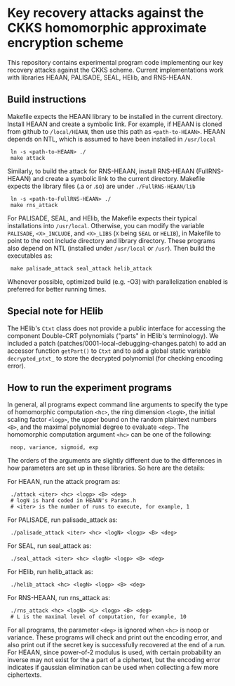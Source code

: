 # Key recovery attacks against the CKKS homomorphic approximate encryption scheme

This repository contains experimental program code implementing our key recovery attacks against the CKKS scheme. Current implementations work with libraries HEAAN, PALISADE, SEAL, HElib, and RNS-HEAAN.

## Build instructions

Makefile expects the HEAAN library to be installed in the current directory.
Install HEAAN and create a symbolic link. For example, if HEAAN is cloned
from github to `/local/HEAAN`, then use this path as `<path-to-HEAAN>`. HEAAN
depends on NTL, which is assumed to have been installed in `/usr/local`

     ln -s <path-to-HEAAN> ./
	 make attack

Similarly, to build the attack for RNS-HEAAN, install RNS-HEAAN (FullRNS-HEAAN)
and create a symbolic link to the current directory. Makefile expects the library
files (.a or .so) are under `./FullRNS-HEAAN/lib`

     ln -s <path-to-FullRNS-HEAAN> ./
	 make rns_attack


For PALISADE, SEAL, and HElib, the Makefile expects their typical installations
into `/usr/local`. Otherwise, you can modify the variable `PALISADE`, `<X>_INCLUDE`,
and `<X>_LIBS` (`X` being `SEAL` or `HELIB`), in Makefile to point to the root include
directory and library directory. These programs also depend on NTL (installed
under `/usr/local` or `/usr`). Then build the executables as:

     make palisade_attack seal_attack helib_attack

Whenever possible, optimized build (e.g. -O3) with parallelization enabled is
preferred for better running times.

## Special note for HElib

The HElib's `Ctxt` class does not provide a public interface for accessing the
component Double-CRT polynomials ("parts" in HElib's terminology). We included
a patch (patches/0001-local-debugging-changes.patch) to add an accessor function `getPart()`
to `Ctxt` and to add a global static variable `decrypted_ptxt_` to store the decrypted
polynomial (for checking encoding error).


## How to run the experiment programs

In general, all programs expect command line arguments to specify the type of
homomorphic computation `<hc>`, the ring dimension `<logN>`, the initial scaling
factor `<logp>`, the upper bound on the random plaintext numbers `<B>`, and the
maximal polynomial degree to evaluate `<deg>`. The homomorphic computation
argument `<hc>` can be one of the following:

     noop, variance, sigmoid, exp

The orders of the arguments are slightly different due to the differences in
how parameters are set up in these libraries. So here are the details:


For HEAAN, run the attack program as:

     ./attack <iter> <hc> <logp> <B> <deg>
     # logN is hard coded in HEAAN's Params.h
     # <iter> is the number of runs to execute, for example, 1

For PALISADE, run palisade_attack as:

     ./palisade_attack <iter> <hc> <logN> <logp> <B> <deg>

For SEAL, run seal_attack as:

     ./seal_attack <iter> <hc> <logN> <logp> <B> <deg>


For HElib, run helib_attack as:

     ./helib_attack <hc> <logN> <logp> <B> <deg>


For RNS-HEAAN, run rns_attack as:

     ./rns_attack <hc> <logN> <L> <logp> <B> <deg>
     # L is the maximal level of computation, for example, 10


For all programs, the parameter `<deg>` is ignored when `<hc>` is noop or variance.
These programs will check and print out the encoding error, and also print out
if the secret key is successfully recovered at the end of a run.
For HEAAN, since power-of-2 modulus is used, with certain probability an inverse
may not exist for the a part of a ciphertext, but the encoding error indicates
if gaussian elimination can be used when collecting a few more ciphertexts.
